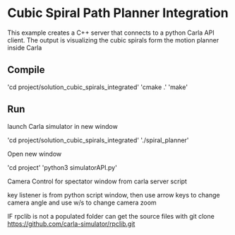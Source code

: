 Cubic Spiral Path Planner Integration
========================================

This example creates a C++ server that connects to a python Carla API client.
The output is visualizing the cubic spirals form the motion planner inside Carla

Compile
---------------

'cd project/solution_cubic_spirals_integrated'
'cmake .'
'make'

Run
------------
launch Carla simulator in new window


'cd project/solution_cubic_spirals_integrated'
'./spiral_planner'

Open new window

'cd project'
'python3 simulatorAPI.py'

Camera Control for spectator window from carla server script

key listener is from python script window, then use arrow keys to change camera angle
and use w/s to change camera zoom

IF rpclib is not a populated folder can get the source files with
git clone https://github.com/carla-simulator/rpclib.git

